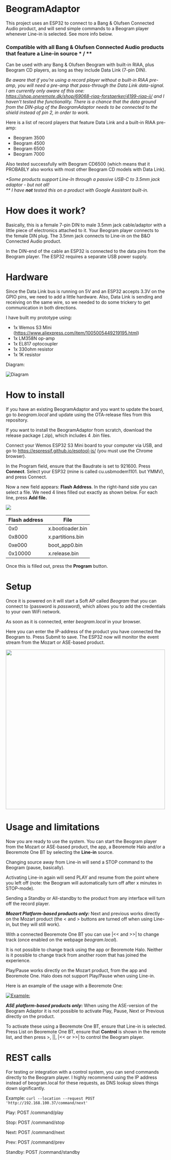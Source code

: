 # BeogramAdaptor
This project uses an ESP32 to connect to a Bang & Olufsen Connected Audio product, and will send simple commands to a Beogram player whenever Line-in is selected. See more info below.


### Compatible with all Bang & Olufsen Connected Audio products that feature a Line-in source * / **
Can be used with any Bang & Olufsen Beogram with built-in RIAA, plus Beogram CD players, as long as they include Data Link (7-pin DIN).

_Be aware that if you're using a record player without a built-in RIAA pre-amp, you will need a pre-amp that pass-through the Data Link data-signal. I am currently only aware of this one: https://shop.oneremote.dk/shop/69068-riaa-forstaerker/4199-riaa-ii/ and I haven't tested the functionality. There is a chance that the data ground from the DIN-plug of the BeogramAdaptor needs to be connected to the shield instead of pin 2, in order to work._

Here is a list of record players that feature Data Link and a built-in RIAA pre-amp:
- Beogram 3500
- Beogram 4500
- Beogram 6500
- Beogram 7000

Also tested successfully with Beogram CD6500 (which means that it PROBABLY also works with most other Beogram CD models with Data Link).

_*Some products support Line-In through a passive USB-C to 3.5mm jack adaptor - but not all!_ <br>
_** I have **not** tested this on a product with Google Assistant built-in._

# How does it work?
Basically, this is a female 7-pin DIN to male 3.5mm jack cable/adaptor with a little piece of electronics attached to it. Your Beogram player connects to the female DIN plug. The 3.5mm jack connects to Line-in on the B&O Connected Audio product.

In the DIN-end of the cable an ESP32 is connected to the data pins from the Beogram player. The ESP32 requires a separate USB power supply.


# Hardware
Since the Data Link bus is running on 5V and an ESP32 accepts 3.3V on the GPIO pins, we need to add a little hardware. Also, Data Link is sending and receiving on the same wire, so we needed to do some trickery to get communication in both directions.

I have built my prototype using:
- 1x Wemos S3 Mini (https://www.aliexpress.com/item/1005005449219195.html)
- 1x LM358N op-amp
- 1x EL817 optocoupler
- 1x 330ohm resistor
- 1x 1K resistor

Diagram:

![Diagram](Diagram.png)


# How to install
If you have an existing BeogramAdaptor and you want to update the board, go to _beogram.local_ and update using the OTA-release files from this repository.


If you want to install the BeogramAdaptor from scratch, download the release package (.zip), which includes 4 .bin files.

Connect your Wemos ESP32 S3 Mini board to your computer via USB, and go to https://espressif.github.io/esptool-js/ (you must use the Chrome browser).

In the Program field, ensure that the Baudrate is set to 921600. Press **Connect**. Select your ESP32 (mine is called cu.usbmodem1101. but YMMV), and press Connect.


Now a new field appears: **Flash Address**. In the right-hand side you can select a file. We need 4 lines filled out exactly as shown below. For each line, press **Add file.**

<img src="flashing-tool.png">

| Flash address | File |
| -------- | ------- |
| 0x0 | x.bootloader.bin |
| 0x8000 | x.partitions.bin |
| 0xe000 | boot_app0.bin |
| 0x10000 | x.release.bin |

Once this is filled out, press the **Program** button.


# Setup
Once it is powered on it will start a Soft AP called _Beogram_ that you can connect to (password is _password_), which allows you to add the credentials to your own WiFi network.

As soon as it is connected, enter _beogram.local_ in your browser.

Here you can enter the IP-address of the product you have connected the Beogram to. Press Submit to save.
The ESP32 now will monitor the event stream from the Mozart or ASE-based product.

<img src="settings-page.png" width="500">


# Usage and limitations
Now you are ready to use the system.
You can start the Beogram player from the Mozart or ASE-based product, the app, a Beoremote Halo and/or a Beoremote One BT by selecting the **Line-in** source.


Changing source away from Line-in will send a STOP command to the Beogram (pause, basically). 

Activating Line-in again will send PLAY and resume from the point where you left off (note: the Beogram will automatically turn off after x minutes in STOP-mode).


Sending a Standby or All-standby to the product from any interface will turn off the record player.


**_Mozart Platform-based products only:_**
Next and previous works directly on the Mozart product (the < and > buttons are turned off when using Line-in, but they will still work). 


With a connected Beoremote One BT you can use |<< and >>| to change track (once enabled on the webpage _beogram.local_). 

It is not possible to change track using the app or Beoremote Halo. Neither is it possible to change track from another room that has joined the experience.


Play/Pause works directly on the Mozart product, from the app and Beoremote One. Halo does not support Play/Pause when using Line-in.


Here is an example of the usage with a Beoremote One:

[![Example:](https://img.youtube.com/vi/2GDzm5rNWII/0.jpg)](https://www.youtube.com/watch?v=2GDzm5rNWII)

**_ASE platform-based products only_:**
When using the ASE-version of the Beogram Adaptor it is not possible to activate Play, Pause, Next or Previous directly on the product. 

To activate these using a Beoremote One BT, ensure that Line-in is selected. Press List on Beoremote One BT, ensure that **Control** is shown in the remote list, and then press >, ||, |<< or >>| to control the Beogram player.


# REST calls
For testing or integration with a control system, you can send commands directly to the Beogram player. I highly recommend using the IP address instead of beogram.local for these requests, as DNS lookup slows things down significantly.

Example: ```curl --location --request POST 'http://192.168.100.37/command/next'```


Play: POST <ip>/command/play

Stop: POST <ip>/command/stop

Next: POST <ip>/command/next

Prev: POST <ip>/command/prev

Standby: POST <ip>/command/standby
